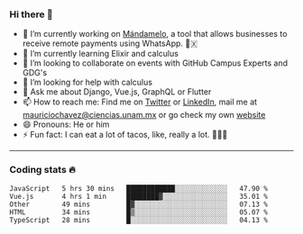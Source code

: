 ### Hi there 👋

- 🔭 I’m currently working on [Mándamelo](https://www.mandamelo.com.mx/), a tool that allows businesses to receive remote payments using WhatsApp. 🤖🇽
- 🌱 I’m currently learning Elixir and calculus
- 👯 I’m looking to collaborate on events with GitHub Campus Experts and GDG's
- 🤔 I’m looking for help with calculus
- 💬 Ask me about Django, Vue.js, GraphQL or Flutter
- 📫 How to reach me: Find me on [Twitter](https://twitter.com/ultr4nerd) or [LinkedIn](https://www.linkedin.com/in/mauricio-chávez-olea-4b46b7147/), mail me at [mauriciochavez@ciencias.unam.mx](mailto:mauriciochavez@ciencias.unam.mx) or go check my own [website](mauriciochavez.surge.sh)
- 😄 Pronouns: He or him
- ⚡ Fun fact: I can eat a lot of tacos, like, really a lot. 🌮🌮🌮
<!-- 🎙️ I'm releasing weekly episodes on my podcast ["Un Podcast Junior"](https://anchor.fm/un-podcast-junior)-->

---

### Coding stats 🔥

<!--START_SECTION:waka-->
```text
JavaScript   5 hrs 30 mins   ████████████░░░░░░░░░░░░░   47.90 % 
Vue.js       4 hrs 1 min     ████████▓░░░░░░░░░░░░░░░░   35.01 % 
Other        49 mins         █▓░░░░░░░░░░░░░░░░░░░░░░░   07.13 % 
HTML         34 mins         █▒░░░░░░░░░░░░░░░░░░░░░░░   05.07 % 
TypeScript   28 mins         █░░░░░░░░░░░░░░░░░░░░░░░░   04.13 % 
```
<!--END_SECTION:waka-->
